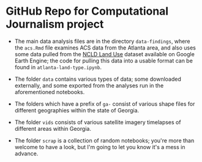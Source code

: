 # GitHub Repo for Computational Journalism project

- The main data analysis files are in the directory `data-findings`,
where the `acs.Rmd` file examines ACS data from the Atlanta area, 
and also uses some data pulled from the [NCLD Land Use](https://developers.google.com/earth-engine/datasets/catalog/USGS_NLCD_RELEASES_2019_REL_NLCD) dataset available on Google Earth Engine; the code for pulling this data
into a usable format can be found in `atlanta-land-type.ipynb`.

- The folder `data` contains various types of data; some downloaded
externally, and some exported from the analyses run in the aforementioned
notebooks.

- The folders which have a prefix of `ga-` consist of various shape files
for different geographies within the state of Georgia.

- The folder `vids` consists of various satellite imagery timelapses
of different areas within Georgia.

- The folder `scrap` is a collection of random notebooks; you're more than
welcome to have a look, but I'm going to let you know it's a mess in
advance.